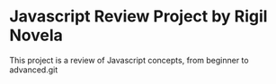 # Javascript Review Project by Rigil Novela
This project is a review of Javascript concepts, from beginner to advanced.git